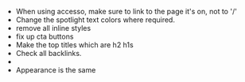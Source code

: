 - When using accesso, make sure to link to the page it's on, not to '/'
- Change the spotlight text colors where required.
- remove all inline styles
- fix up cta buttons
- Make the top titles which are h2 h1s
- Check all backlinks.
- 
- Appearance is the same
